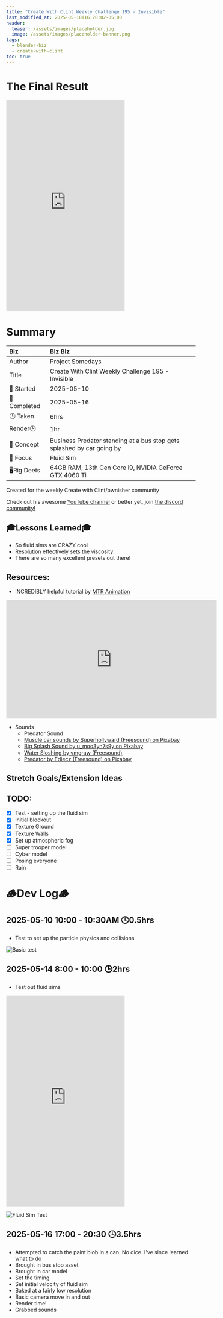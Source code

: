 ```yaml
---
title: "Create With Clint Weekly Challenge 195 - Invisible"
last_modified_at: 2025-05-10T16:20:02-05:00
header:
  teaser: /assets/images/placeholder.jpg
  image: /assets/images/placeholder-banner.png
tags:
  - blender-biz
  - create-with-clint
toc: true
---
```


# The Final Result

<iframe width="315" height="560" src="https://www.youtube.com/embed/TjrI_eBkXzs?si=m1C6H4knBKJi3mUa" title="YouTube video player" frameborder="0" allow="accelerometer; autoplay; clipboard-write; encrypted-media; gyroscope; picture-in-picture; web-share" referrerpolicy="strict-origin-when-cross-origin" allowfullscreen></iframe>

# Summary

| Biz             | Biz Biz                               |
|:--------        | :---------                                |
| Author          | Project Somedays                      |
| Title           | Create With Clint Weekly Challenge 195 - Invisible |
| 📅 Started      | 2025-05-10       |
| 📅 Completed    | 2025-05-16        |
| 🕒 Taken        |  6hrs                                |
| Render🕒        |  1hr        |
| 🤯 Concept      | Business Predator standing at a bus stop gets splashed by car going by |
| 🔎 Focus        | Fluid Sim      |
| 🖥️Rig Deets     | 64GB RAM, 13th Gen Core i9, NVIDIA GeForce GTX 4060 Ti |

Created for the weekly Create with Clint/pwnisher community

Check out his awesome [YouTube channel](https://www.youtube.com/c/pwnisher) or better yet, join [the discord community!](https://discord.com/channels/673719770410909696/688444060737994785/922141725944872980)

## 🎓Lessons Learned🎓
- So fluid sims are CRAZY cool
- Resolution effectively sets the viscosity
- There are so many excellent presets out there!

## Resources:
- INCREDIBLY helpful tutorial by [MTR Animation](https://www.youtube.com/@mtranimation)
  
<iframe width="560" height="315" src="https://www.youtube.com/embed/ws0PgEkgUZs?si=abrWdfVdR6iwqp94&loop=1" title="YouTube video player" frameborder="0" allow="accelerometer; autoplay; clipboard-write; encrypted-media; gyroscope; picture-in-picture; web-share" referrerpolicy="strict-origin-when-cross-origin" allowfullscreen></iframe>

- Sounds
  - Predator Sound
  - [Muscle car sounds by Superhollyward (Freesound) on Pixabay](https://pixabay.com/sound-effects/muscle-car-sounds-49337/)
  - [Big Splash Sound by u_moo3yn7s9y on Pixabay](https://pixabay.com/sound-effects/big-splash-sound-202450/)
  - [Water Sloshing by vmgraw (Freesound)](https://pixabay.com/sound-effects/water-sloshing-104803/)
  - [Predator by Ediecz (Freesound) on Pixabay](https://pixabay.com/sound-effects/predator-40909/)

## Stretch Goals/Extension Ideas


## TODO:
- [x] Test - setting up the fluid sim
- [x] Initial blockout
- [x] Texture Ground
- [x] Texture Walls
- [x] Set up atmospheric fog
- [ ] Super trooper model
- [ ] Cyber model
- [ ] Posing everyone
- [ ] Rain

# 🪵Dev Log🪵

## 2025-05-10 10:00 - 10:30AM 🕒0.5hrs
   - Test to set up the particle physics and collisions
  
  ![Basic test](/assets/images/2025-05-10_CreateWithClint195_Test.png "If I've learned anything, it's start REALLY simple and build on solid ground")

## 2025-05-14 8:00 - 10:00 🕒2hrs
 - Test out fluid sims
  
  <iframe width="315" height="560" src="https://www.youtube.com/embed/9Y8lIwY-v9I?si=REgaPxHqX2yPZ2BW&loop=1" title="YouTube video player" frameborder="0" allow="accelerometer; autoplay; clipboard-write; encrypted-media; gyroscope; picture-in-picture; web-share" referrerpolicy="strict-origin-when-cross-origin" allowfullscreen></iframe>

  

![Fluid Sim Test](/assets/images/2025-05-14_FluidSimTest.jpg "Ok so this is too much fun")

## 2025-05-16 17:00 - 20:30 🕒3.5hrs
- Attempted to catch the paint blob in a can. No dice. I've since learned what to do
- Brought in bus stop asset
- Brought in car model
- Set the timing
- Set initial velocity of fluid sim
- Baked at a fairly low resolution
- Basic camera move in and out
- Render time!
- Grabbed sounds
